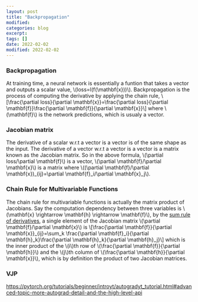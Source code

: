 ```yaml
---
layout: post
title: "Backpropagation"
modified:
categories: blog
excerpt:
tags: []
date: 2022-02-02
modified: 2022-02-02
---
```


### Backpropagation
At training time, a neural network is essentially a funtion that takes a vector and outputs a scalar value, \\(loss=l(f(\mathbf{x}))\\). 
Backpropagation is the process of computing the derivative by applying the chain rule,
\\[\frac{\partial loss}{\partial \mathbf{x}}=\frac{\partial loss}{\partial \mathbf{f}}\frac{\partial \mathbf{f}}{\partial \mathbf{x}}\\]
where \\(\mathbf{f}\\) is the network predictions, which is usualy a vector.

### Jacobian matrix
The derivative of a scalar w.r.t a vector is a vector is of the same shape as the input.
The derivative of a vector w.r.t a vector is a vector is a matrix known as the Jacobian matrix.
So in the above formula, \\(\partial loss/\partial \mathbf{f}\\) is a vector, \\(\partial \mathbf{f}/\partial \mathbf{x}\\) is a matrix where \\((\partial \mathbf{f}/\partial \mathbf{x})_{ij}=\partial \mathbf{f}_i/\partial \mathbf{x}_j\\).


### Chain Rule for Multivariable Functions
The chain rule for multivariable functions is actually the matrix product of Jacobians.
Say the computation dependency between three variables is \\(\mathbf{x} \rightarrow \mathbf{h} \rightarrow \mathbf{f}\\),
by the [sum rule of derivatives](https://en.wikipedia.org/wiki/Differentiation_rules#Differentiation_is_linear), a single element of the Jacobian matrix \\(\partial \mathbf{f}/\partial \mathbf{x}\\) is
\\[\frac{\partial \mathbf{f}}{\partial \mathbf{x}}_{ij}=\sum_k \frac{\partial \mathbf{f}_i}{\partial \mathbf{h}_k}\frac{\partial \mathbf{h}_k}{\partial \mathbf{h}_j}\\]
which is the inner product of the \\(i\\)th row of \\(\frac{\partial \mathbf{f}}{\partial \mathbf{h}}\\) and the \\(j\\)th column of \\(\frac{\partial \mathbf{h}}{\partial \mathbf{x}}\\), which is by definition the product of two Jacobian matrices.


### VJP
https://pytorch.org/tutorials/beginner/introyt/autogradyt_tutorial.html#advanced-topic-more-autograd-detail-and-the-high-level-api

